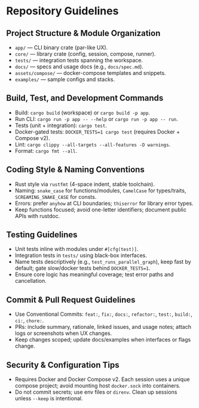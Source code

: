 # Repository Guidelines

## Project Structure & Module Organization
- `app/` — CLI binary crate (par-like UX).
- `core/` — library crate (config, session, compose, runner).
- `tests/` — integration tests spanning the workspace.
- `docs/` — specs and usage docs (e.g., `docs/spec.md`).
- `assets/compose/` — docker-compose templates and snippets.
- `examples/` — sample configs and stacks.

## Build, Test, and Development Commands
- Build: `cargo build` (workspace) or `cargo build -p app`.
- Run CLI: `cargo run -p app -- --help` or `cargo run -p app -- run`.
- Tests (unit + integration): `cargo test`.
- Docker-gated tests: `DOCKER_TESTS=1 cargo test` (requires Docker + Compose v2).
- Lint: `cargo clippy --all-targets --all-features -D warnings`.
- Format: `cargo fmt --all`.

## Coding Style & Naming Conventions
- Rust style via `rustfmt` (4-space indent, stable toolchain).
- Naming: `snake_case` for functions/modules, `CamelCase` for types/traits, `SCREAMING_SNAKE_CASE` for consts.
- Errors: prefer `anyhow` at CLI boundaries; `thiserror` for library error types.
- Keep functions focused; avoid one-letter identifiers; document public APIs with rustdoc.

## Testing Guidelines
- Unit tests inline with modules under `#[cfg(test)]`.
- Integration tests in `tests/` using black-box interfaces.
- Name tests descriptively (e.g., `test_runs_parallel_graph`), keep fast by default; gate slow/docker tests behind `DOCKER_TESTS=1`.
- Ensure core logic has meaningful coverage; test error paths and cancellation.

## Commit & Pull Request Guidelines
- Use Conventional Commits: `feat:`, `fix:`, `docs:`, `refactor:`, `test:`, `build:`, `ci:`, `chore:`.
- PRs: include summary, rationale, linked issues, and usage notes; attach logs or screenshots when UX changes.
- Keep changes scoped; update docs/examples when interfaces or flags change.

## Security & Configuration Tips
- Requires Docker and Docker Compose v2. Each session uses a unique compose project; avoid mounting host `docker.sock` into containers.
- Do not commit secrets; use env files or `direnv`. Clean up sessions unless `--keep` is intentional.
